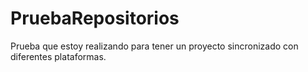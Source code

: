 # PruebaRepositorios
Prueba que estoy realizando para tener un proyecto sincronizado con diferentes plataformas.
